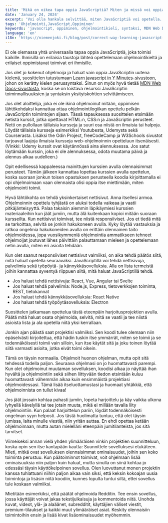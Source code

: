```yaml
---
title: 'Mikä on oikea tapa oppia JavaScriptiä? Miten ja missä voi oppia JS:n perusteet?'
date: 'January 24, 2024'
excerpt: 'Voi olla hankala selvittää, miten JavaScriptiä voi opetella. Tässä julkaisussa teen parhaani auttaakseni tämän ongelman kanssa.'
tags: 'Ohjelmointi,JavaScript,Oppiminen'
keywords: 'javascript, oppiminen, ohjelmointikieli, syntaksi, MDN Web Docs, aloittelija, HTML, CSS, kurssit, YouTube, Udemy, Coursera, the Odin Project, freeCodeCamp, W3Schools, nettisivut, responsiiviset, koodin kirjoittaminen, hakukone, harjoitusprojektit, React, Vue, Angular, Svelte, Node.js, Express, REST, tietokannat, React Native, Electron, ohjelmoinnin oppiminen, projektien suunnittelu, Reddit'
language: 'en'
i18n: 'https://niemenjoki.fi/blog/post/correct-way-learning-javascript-how-and-where'
---
```


Ei ole olemassa yhtä universaalia tapaa oppia JavaScriptiä, joka toimisi kaikille. Ihmisillä on erilaisia taustoja lähteä opettelemaan ohjelmointikieltä ja erilaiset oppimistavat toimivat eri ihmisille.

Jos olet jo kokenut ohjelmoija ja haluat vain oppia JavaScriptin uutena kielenä, suosittelen tutustumaan [Learn javascript in Y Minutes-sivustoon](https://learnxinyminutes.com/docs/javascript), johon on kerätty kielen perussyntaksi. Sinun on myös hyvä tietää [MDN Web Docs-sivustosta](https://developer.mozilla.org/en-US/docs/Web), koska se on loistava resurssi JavaScriptin toiminnallisuuksien ja syntaksin yksityiskohtien selvittämiseen.

Jos olet aloittelija, joka ei ole ikinä ohjelmoinut mitään, oppimisen lähtökohdaksi kannattaa ottaa ohjelmointilogiikan opettelu pelkän JavaScriptin toimintojen sijaan. Tässä tapauksessa suosittelen etsimään netistä kurssit, jotka opettavat HTML:n, CSS:n ja JavaScriptin perusteet. Netti on pullollaan tällaisia kursseja ja suuri osa niistä on ilmaisia tai halpoja. Löydät tällaisia kursseja esimerkiksi Youtubesta, Udemysta sekä Courserasta. Lisäksi the Odin Project, freeCodeCamp ja W3Schools sivustot tarjoavat laajoja ilmaisia kursseja web-ohjelmoinnin opetteluun itsenäisesti. (Vinkki: Udemy kurssit ovat käytännössä aina alennuksessa. Jos satut löytämään kurssin, joka ei ole alennuksessa, odota muutama päivä ja alennus alkaa uudelleen.)

Opit edellisessä kappaleessa mainittujen kurssien avulla olennaisimmat perusteet. Tämän jälkeen kannattaa lopettaa kurssien avulla opettelun, koska suoraan jonkun toisen opastuksen perusteella koodia kirjoittamalla ei opi ohjelmoimaan vaan olennaista olisi oppia itse miettimään, miten ohjelmointi toimii.

Hyvä lähtökohta on tehdä yksinkertaiset nettisivut. Anna itsellesi armoa. Ohjelmoinnin opettelu tyhjästä on aluksi todella vaikeaa ja vaatii pitkäjänteisyyttä. Palaa takaisin aiemmin läpikäymiesi kurssien materiaaleihin kun jäät jumiin, mutta älä kuitenkaan kopioi mitään suoraan kursseilta. Kun nettisivut toimivat, tee niistä responsiiviset. Jos et tiedä mitä se tarkoittaa, selvitä se jonkin hakukoneen avulla. Kyky löytää vastauksia ja ratkoa ongelmia hakukoneiden avulla on erittäin olennainen taito ohjelmoidessa, jopa vuosikymmeniä ohjelmointia ammatikseen tehneet ohjelmoijat joutuvat lähes päivittäin palauttamaan mieleen ja opettelemaan netin avulla, miten eri asioita tehdään.

Kun olet saanut responsiiviset nettisivut valmiiksi, on aika tehdä päätös siitä, mitä haluat opetella seuraavaksi. JavaScriptillä voi tehdä nettisivuja, palvelimia sekä työpöytä- ja kännykkäsovelluksia. Alla on lista termeistä joihin kannattaa syventyä riippuen siitä, mitä haluat JavaScriptillä tehdä.

- Jos haluat tehdä nettisivuja: React, Vue, Angular tai Svelte
- Jos haluat tehdä palvelimia: Node.js, Express, tietoverkkojen toiminta, REST, tietokannat
- Jos haluat tehdä kännykkäsovelluksia: React Native
- Jos haluat tehdä työpöytäsovelluksia: Electron

Suosittelen jatkamaan opettelua tästä eteenpäin harjoitusprojektien avulla. Päätä mitä haluat osata ohjelmoida, selvitä, mitä se vaatii ja tee niistä asioista lista ja ala opetella niitä yksi kerrallaan.

Jonkin ajan päästä saat projektisi valmiiksi. Sen koodi tulee olemaan niin epäselvästi kirjoitettua, että hädin tuskin itse ymmärrät, miten se toimii ja se todennäköisesti toimii vain silloin, kun itse käytät sitä ja joku toinen löytää siitä varmasti asioita, jotka eivät toimi oikein.

Tämä on täysin normaalia. Ohjelmoit huonon ohjelman, mutta opit sitä tehdessä todella paljon. Seuraava ohjelmasi on jo huomattavasti parempi. Kun olet ohjelmoinut muutaman sovelluksen, koodisi alkaa jo näyttää ihan hyvältä ja ohjelmointiin sekä siihen liittyvään tiedon etsintään kuluu huomattavasti vähemmän aikaa kuin ensimmäistä projektiasi ohjelmoidessasi. Tämä lisää itseluottamustasi ja huomaat yhtäkkiä, että ohjelmoinnista on tullut kivaa!

Jos jäät jossain kohtaa pahasti jumiin, lopeta harjoittelu ja käy vaikka ulkona lyhyellä kävelyllä tai tee jotain muuta, mikä ei millään tavalla liity ohjelmointiin. Kun palaat harjoittelun pariin, löydät todennäköisesti ongelman syyn helposti. Jos tästä huolimatta tuntuu, että olet täysin jumissa, laita minulle viestiä, niin yritän auttaa. En ehdi opettaa ketään ohjelmoimaan, mutta autan mielelläni eteenpäin jumitilanteista, jos sitä tarvitset.

Viimeiseksi annan vielä yhden ylimääräisen vinkin projektien suunnitteluun, koska opin sen itse kantapään kautta: Suunnittele sovelluksesi etukäteen. Mieti, mitkä ovat sovelluksen olennaisimmat ominaisuudet, joihin sen koko toiminta perustuu. Kun päätoiminnot toimivat, voit ohjelmaan lisää ominaisuuksia niin paljon kuin haluat, mutta sinulla on siinä kohtaa jo edessäsi täysin käyttökelpoinen sovellus. Olen luovuttanut monen projektin kanssa tuhlattuani niihin paljon aikaa vain siksi, että keksin kokoajan uusia toimintoja ja lisäsin niitä koodiin, kunnes lopulta tuntui siltä, ettei sovellus tule koskaan valmiiksi.

Mietitään esimerkiksi, että päätät ohjelmoida Redditin. Tee ensin sovellus, jossa käyttäjät voivat jakaa tekstijulkaisuja ja kommentoida niitä. Unohda kuvat, videot, ylä- ja alaäänet, subredditit, käyttäjien väliset viestit, premium-tilaukset ja kaikki muut ylimääräiset asiat. Keskity olennaisiin toimintoihin ensin ja lisää kivat lisäominaisuudet myöhemmin.
